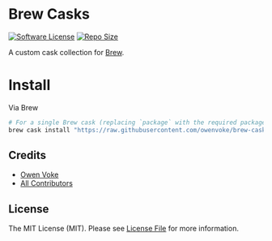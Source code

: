 # Brew Casks

[![Software License][ico-license]](LICENSE.md)
[![Repo Size][ico-github-repo-size]][link-github-repo-size]

A custom cask collection for [Brew][link-brew].

# Install

Via Brew

```powershell
# For a single Brew cask (replacing `package` with the required package)
brew cask install "https://raw.githubusercontent.com/owenvoke/brew-casks/master/Casks/{package}.rb"
```

## Credits

- [Owen Voke][link-author]
- [All Contributors][link-contributors]

## License

The MIT License (MIT). Please see [License File](LICENSE.md) for more information.

[ico-license]: https://img.shields.io/badge/license-MIT-brightgreen.svg?style=flat-square
[ico-github-repo-size]: https://img.shields.io/github/repo-size/owenvoke/brew-casks?style=flat-square

[link-github-repo-size]: https://github.com/owenvoke/brew-casks/tree/master/Casks
[link-brew]: https://brew.sh
[link-author]: https://github.com/owenvoke
[link-contributors]: ../../contributors
